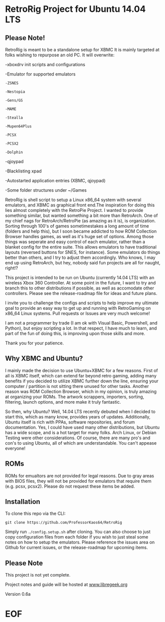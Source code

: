 RetroRig Project for Ubuntu 14.04 LTS
===================================================

## Please Note!

RetroRig is meant to be a standalone setup for XBMC
It is mainly targeted at folks wishing to repurpose an old PC. It will overwrite:

-xboxdrv init scripts and configurations

-Emulator for supported emulators

	-ZSNES

	-Nestopia

	-Gens/GS

	-MAME

	-Stealla

	-Mupen64Plus

	-PCSX

	-PCSX2

	-Dolphin

-qjoypad

-Blacklisting xpad

-Autostarted application entries (XBMC, qjoypad)

-Some folder structures under ~/Games

RetroRig is shell script to setup a Linux x86_64 system  with several emulators, and XBMC as graphical 
front end.The inspiration for doing this lies almost completely with the RetroPie Project. I wanted to provide
something similar, but wanted something a bit more than RetroArch. One of my chief nags for RetroArch/RetroPie 
(as amazing as it is), is organization. Sorting through 100's of games sometimestakes a long amount of time 
(folders and help this), but I soon became addicted to how ROM Collection Browser handles games, as well as 
it's huge set of options. Among those things was seperate and easy control of each emulator, rather than a 
blanket config for the entire suite. This allows emulators to have traditional layouts (reversed buttons
for SNES, for instance). Some emulators do things better than others, and I try to adjust them accordingly. 
Who knows, I may end up using RetroArch, but hey, nobody said fun projects are all for naught, right!?

This project is intended to be run on Ubuntu (currently 14.04 LTS) with an wireless Xbox 360 Controller. 
At some point in the future, I want to try and branch this to other distributions if possible, as well
as accomodate other controllers. Please see the release-roadmap file for ideas and future plans. 

I invite you to challenge the configs and scripts to help improve my ultimate goal to provide
an easy way to get up and running with RetroGaming on x86_64 Linux systems. Pull requests or
Issues are very much welcome!

I am not a programmer by trade (I am ok with Visual Basic, Powershell, and Python), but enjoy scripting a
lot. In that respect, I have much to learn, and part of the fun of doing this, is improving upon those
skills and more.

Thank you for your patience.

## Why XBMC and Ubuntu?

I mainly made the decision to use Ubuntu+XBMC for a few reasons. First of all is XBMC itself, which can
extend far beyond retro gaming, adding many benefits if you decided to utilize XBMC further down the 
line, ensuring your computer / partition is not sitting there unused for other tasks. Another reason
was ROM Collection Browser, which in my opinion, is truly amazing at organizing your ROMs. The artwork
scrappers, importers, sorting, filtering, launch options, and more make it truly fantastic.

So then, why Ubuntu? Well, 14.04 LTS recently debuted when I decided to start this, which as many know,
provides years of updates. Additionally, Ubuntu itself is rich with PPAs, software repositories, and
forum documentation. Yes, I could have used many other distributions, but Ubuntu has a wide scope,
and is a hot target for many folks. Arch Linux, or Debian Testing were other considerations. Of course, 
there are many pro's and con's to using Ubuntu, all of which are understandable. You can't appease 
everyone!

## ROMs

ROMs for emualtors are not provided for legal reasons. Due to gray areas with BIOS files, they will
not be provided for emulators that require them (e.g. pcsx, pcsx2). Please do not request these
items be added.

## Installation

To clone this repo via the CLI:

`git clone https://github.com/ProfessorKaos64/RetroRig` 

Simply run `./config.setup.sh` after cloning.  You can also choose to just copy configuration files
from each folder if you wish to just steal some notes on how to setup the emulators. Please 
reference the issues area on Github for current issues, or the release-roadmap for upcoming 
items.


## Please Note

This project is not yet complete. 

Project notes and guide will be hosted at www.libregeek.org

Version 0.6a

# EOF #
